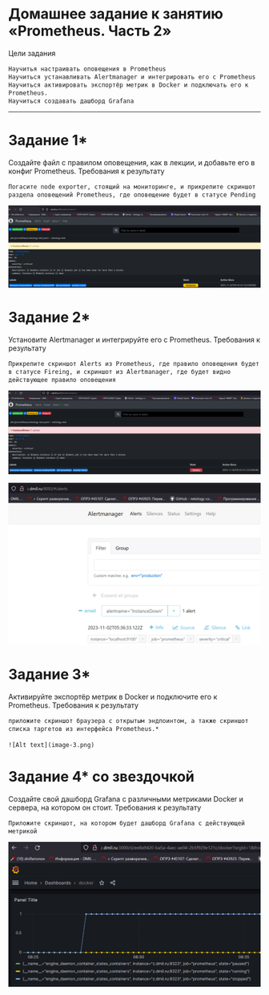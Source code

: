 # Домашнее задание к занятию «Prometheus. Часть 2»

Цели задания

    Научитья настраивать оповещения в Prometheus
    Научиться устанавливать Alertmanager и интегрировать его с Prometheus
    Научиться активировать экспортёр метрик в Docker и подключать его к Prometheus.
    Научиться создавать дашборд Grafana

---

# Задание 1*

Создайте файл с правилом оповещения, как в лекции, и добавьте его в конфиг Prometheus.
Требования к результату

    Погасите node exporter, стоящий на мониторинге, и прикрепите скриншот раздела оповещений Prometheus, где оповещение будет в статусе Pending


![Alt text](image.png)

# Задание 2*

Установите Alertmanager и интегрируйте его с Prometheus.
Требования к результату

    Прикрепите скриншот Alerts из Prometheus, где правило оповещения будет в статусе Fireing, и скриншот из Alertmanager, где будет видно действующее правило оповещения

![Alt text](image-1.png)

![Alt text](image-2.png)

# Задание 3*

Активируйте экспортёр метрик в Docker и подключите его к Prometheus.
Требования к результату

    приложите скриншот браузера с открытым эндпоинтом, а также скриншот списка таргетов из интерфейса Prometheus.*

    ![Alt text](image-3.png)

# Задание 4* со звездочкой

Создайте свой дашборд Grafana с различными метриками Docker и сервера, на котором он стоит.
Требования к результату

    Приложите скриншот, на котором будет дашборд Grafana с действующей метрикой

![Alt text](image-4.png)

